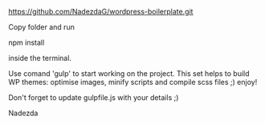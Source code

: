 https://github.com/NadezdaG/wordpress-boilerplate.git

Copy folder and run 

npm install

inside the terminal.

Use comand 'gulp' to start working on the project.
This set helps to build WP themes: optimise images, minify scripts and compile scss files ;) enjoy!

Don't forget to update gulpfile.js with your details ;)

Nadezda